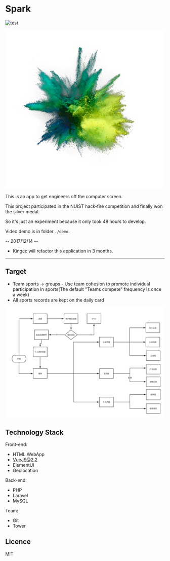 
Spark
===

![test](https://img.shields.io/teamcity/codebetter/bt428.svg)

<img src="./static/img/logo.png" alt="" width="500">

This is an app to get engineers off the computer screen.

This project participated in the NUIST hack-fire competition and finally won the silver medal.

So it's just an experiment because it only took 48 hours to develop.

Video demo is in folder `./demo`.

-- 2017/12/14 --

- Kingcc will refactor this application in 3 months.

---

## Target

- Team sports -> groups - Use team cohesion to promote individual participation in sports(The default "Teams compete" frequency is once a week)
- All sports records are kept on the daily card

![logo](./demo/spark.png)

## Technology Stack

Front-end:

-	HTML WebApp
- VueJS@2.2
- ElementUI
- Geolocation

Back-end:

-	PHP
- Laravel
- MySQL

Team:

-	Git
-	Tower

## Licence

MIT
